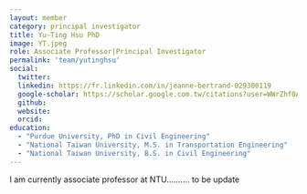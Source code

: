 ```yaml
---
layout: member
category: principal investigator
title: Yu-Ting Hsu PhD
image: YT.jpeg
role: Associate Professor|Principal Investigator
permalink: 'team/yutinghsu'
social:
  twitter:
  linkedin: https://fr.linkedin.com/in/jeanne-bertrand-029300119
  google-scholar: https://scholar.google.com.tw/citations?user=WWrZhf0AAAAJ&hl=zh-TW
  github:
  website:
  orcid:
education:
  - "Purdue University, PhD in Civil Engineering"
  - "National Taiwan University, M.S. in Transportation Engineering"
  - "National Taiwan University, B.S. in Civil Engineering"
---
```


I am currently associate professor at NTU.......... to be update

